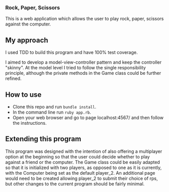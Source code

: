 ### Rock, Paper, Scissors ###

This is a web application which allows the user to play rock, paper, scissors against the computer.

## My approach ##
I used TDD to build this program and have 100% test coverage.

I aimed to develop a model-view-controller pattern and keep the controller "skinny". At the model level I tried to follow the single responsibility principle, although the private methods in the Game class could be further refined.

## How to use ##
- Clone this repo and run `bundle install`.
- In the command line run `ruby app.rb`.
- Open your web browser and go to page localhost:4567/ and then follow the instructions.

## Extending this program ##
This program was designed with the intention of also offering a multiplayer option at the beginning so that the user could decide whether to play against a friend or the computer. The Game class could be easily adapted so that it is initialized with two players, as opposed to one as it is currently, with the Computer being set as the default player_2. An additional page would need to be created allowing player_2 to submit their choice of rps, but other changes to the current program should be fairly minimal.
